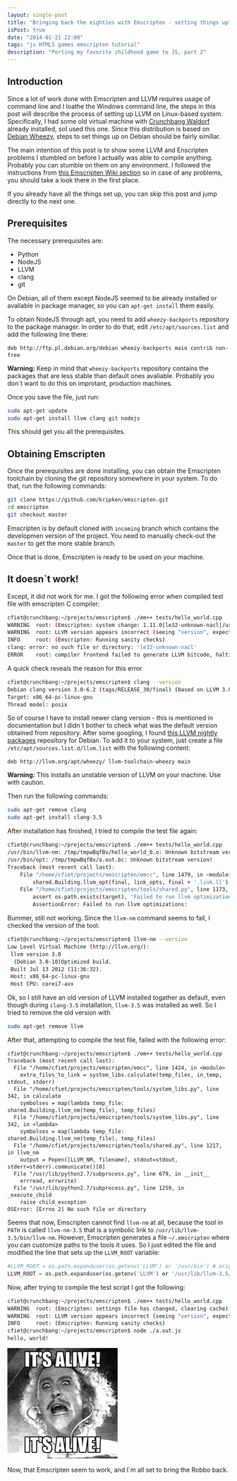 ```yaml
---
layout: single-post
title: "Bringing back the eighties with Emscripten - setting things up"
isPost: true
date: "2014-01-21 22:00"
tags: "js HTML5 games emscripten tutorial"
description: "Porting my favorite childhood game to JS, part 2"
---
```


Introduction
-----
Since a lot of work done with Emscripten and LLVM requires usage of command line and I
loathe the Windows command line, the steps in this post will describe the process of
setting up LLVM on Linux-based system. Specifically, I had some old virtual machine
with [Crunchbang Waldorf](http://crunchbang.org/) already installed, soI
used this one. Since this distribution is based on [Debian Wheezy](https://www.debian.org/releases/wheezy/), 
steps to set things up on Debian should be fairly simillar.

<!-- Read more -->

The main intention of this post is to show some LLVM and Enscripten problems I
stumbled on before I actually was able to compile anything.  Probably you can stumble
on them on any environment. I followed the instructions
from [this Emscripten Wiki section]( https://github.com/kripken/emscripten/wiki/Emscripten-SDK#wiki-installing-from-source)
so in case of any problems, you should take a look there in the first place.

If you already have all the things set up, you can skip this post and jump directly
to the next one.

Prerequisites
-----
The necessary prerequisites are:
 - Python
 - NodeJS
 - LLVM
 - clang
 - git

On Debian, all of them except NodeJS seemed to be already installed or avaliable in package
manager, so you can `apt-get install` them easily.

To obtain NodeJS through apt, you need to add `wheezy-backports` repository to the package
manager. In order to do that, edit `/etc/apt/sources.list` and add the following line there:

```
deb http://ftp.pl.debian.org/debian wheezy-backports main contrib non-free
```

**Warning:** Keep in mind that `wheezy-backports` repository contains the packages that are
less stable than default ones avaliable. Probably you don`t want to do this on improtant,
production machines.

Once you save the file, just run:
```bash
sudo apt-get update
sudo apt-get install llvm clang git nodejs
```

This should get you all the prerequisites.


Obtaining Emscripten
-----
Once the prerequisites are done installing, you can obtain the Emscripten toolchain by cloning the
git repository somewhere in your system. To do that, run the following commands:
```bash
git clone https://github.com/kripken/emscripten.git
cd emscripten
git checkout master
```

Emscripten is by default cloned with `incoming` branch which contains the developmen version
of the project. You need to manually check-out the `master` to get the more stable branch.

Once that is done, Emscripten is ready to be used on your machine.

It doesn`t work!
-----
Except, it did not work for me. I got the following error when compiled test file with emscripten C compiler:
```bash
cfiet@crunchbang:~/projects/emscripten$ ./em++ tests/hello_world.cpp
WARNING  root: (Emscripten: system change: 1.11.0|le32-unknown-nacl|/usr/bin|version vs 1.11.0|le32-unknown-nacl|/usr/lib/llvm-3.5/bin/|version, clearing cache)
WARNING  root: LLVM version appears incorrect (seeing "version", expected "3.2")
INFO     root: (Emscripten: Running sanity checks)
clang: error: no such file or directory: 'le32-unknown-nacl'
ERROR    root: compiler frontend failed to generate LLVM bitcode, halting
```

A quick check reveals the reason for this error
```bash
cfiet@crunchbang:~/projects/emscripten$ clang --version
Debian clang version 3.0-6.2 (tags/RELEASE_30/final) (based on LLVM 3.0)
Target: x86_64-pc-linux-gnu
Thread model: posix
```

So of course I have to install newer clang version - this is mentioned in documentation but
I didn\`t bother to check what was the default version obtained from repository. After some
googling, I found [this LLVM nightly packages](http://llvm.org/apt) repository for Debian.
To add it to your system, just create a file `/etc/apt/sources.list.d/llvm.list` with the 
following content:
```
deb http://llvm.org/apt/wheezy/ llvm-toolchain-wheezy main
```
**Warning:** This installs an unstable version of LLVM on your machine. Use with caution.

Then run the following commands:
```bash
sudo apt-get remove clang
sudo apt-get install clang-3.5
```

After installation has finished, I tried to compile the test file again:
```bash
cfiet@crunchbang:~/projects/emscripten$ ./em++ tests/hello_world.cpp
/usr/bin/llvm-nm: /tmp/tmpwBqfBx/hello_world_0.o: Unknown bitstream version!
/usr/bin/opt: /tmp/tmpwBqfBx/a.out.bc: Unknown bitstream version!
Traceback (most recent call last):
    File "/home/cfiet/projects/emscripten/emcc", line 1479, in <module>
        shared.Building.llvm_opt(final, link_opts, final + '.link.ll')
    File "/home/cfiet/projects/emscripten/tools/shared.py", line 1173, in llvm_opt
        assert os.path.exists(target), 'Failed to run llvm optimizations: ' + output
        AssertionError: Failed to run llvm optimizations: 
```

Bummer, still not working. Since the `llvm-nm` command seems to fail, I checked the version of
the tool:
```bash
cfiet@crunchbang:~/projects/emscripten$ llvm-nm --version
Low Level Virtual Machine (http://llvm.org/):
 llvm version 3.0
  (Debian 3.0-10)Optimized build.
 Built Jul 13 2012 (11:36:32).
 Host: x86_64-pc-linux-gnu
 Host CPU: corei7-avx
```

Ok, so I still have an old version of LLVM installed togather as default, even though during `clang-3.5`
installation, `llvm-3.5` was installed as well. So I tried to remove the old version with
```bash
sudo apt-get remove llvm
```

After that, attempting to compile the test file, failed with the following error:
```
cfiet@crunchbang:~/projects/emscripten$ ./em++ tests/hello_world.cpp
Traceback (most recent call last):
  File "/home/cfiet/projects/emscripten/emcc", line 1424, in <module>
    extra_files_to_link = system_libs.calculate(temp_files, in_temp, stdout, stderr)
  File "/home/cfiet/projects/emscripten/tools/system_libs.py", line 342, in calculate
    symbolses = map(lambda temp_file: shared.Building.llvm_nm(temp_file), temp_files)
  File "/home/cfiet/projects/emscripten/tools/system_libs.py", line 342, in <lambda>
    symbolses = map(lambda temp_file: shared.Building.llvm_nm(temp_file), temp_files)
  File "/home/cfiet/projects/emscripten/tools/shared.py", line 1217, in llvm_nm
    output = Popen([LLVM_NM, filename], stdout=stdout, stderr=stderr).communicate()[0]
  File "/usr/lib/python2.7/subprocess.py", line 679, in __init__
    errread, errwrite)
  File "/usr/lib/python2.7/subprocess.py", line 1259, in _execute_child
    raise child_exception
OSError: [Errno 2] No such file or directory
```

Seems that now, Emscripten cannot find `llvm-nm` at all, because the tool in `PATH` is called `llvm-nm-3.5`
that is a symbolic link to `/usr/lib/llvm-3.5/bin/llvm-nm`. However, Emscripten generates
a file `~/.emscripten` where you can customize paths to the tools it uses. So I just edited the file and
modified the line that sets up the `LLVM_ROOT` variable:
```python
#LLVM_ROOT = os.path.expanduser(os.getenv('LLVM') or '/usr/bin') # original version of the line
LLVM_ROOT = os.path.expanduser(os.getenv('LLVM') or '/usr/lib/llvm-3.5/bin')
```

Now, after trying to compile the test script I got the following:
```bash
cfiet@crunchbang:~/projects/emscripten$ ./em++ tests/hello_world.cpp
WARNING  root: (Emscripten: settings file has changed, clearing cache)
WARNING  root: LLVM version appears incorrect (seeing "version", expected "3.2")
INFO     root: (Emscripten: Running sanity checks)
cfiet@crunchbang:~/projects/emscripten$ node ./a.out.js
hello, world!
```

![It`s alive!](/img/posts/2014/it-s_alive.jpg)

Now, that Emscripten seem to work, and I`m all set to bring the Robbo back.
